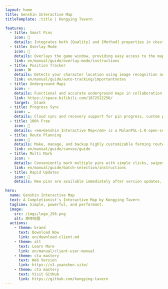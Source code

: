 ```yaml
---
layout: home
title: Genshin Interactive Map
titleTemplate: :title | Kongying Tavern

features:
  - title: Smart Pins
    icon: 🦾
    details: Integrates both [Quality] and [Method] properties in chest pins, allowing regional duplicate-free filtering with method illustrations when using either filter.
  - title: Overlay Mode
    icon: 🎪
    details: Overlays the game window, providing easy access to the map on one display.
    link: en/manual/guide/overlay-mode/instructions
  - title: Position Tracker
    icon: 🛠
    details: Detects your character location using image recognition and displays a simultaneous player indicator on the <b>map client</b>.
    link: en/manual/guide/auto-tracking/importantnotes
  - title: Underground Maps
    icon: ✨
    details: Functional and accurate underground maps in collaboration with [Teyvat Map Institute] featuring levels and cave entries.
    link: https://space.bilibili.com/1872522256/
    target: _blank
  - title: Progress Sync
    icon: ☁️
    details: Cloud sync and recovery support for pin progress, custom paths, etc.
  - title: 100% Free
    icon: 🎉
    details: <em>Genshin Interactive Map</em> is a MulanPSL-1.0 open-source project, it is also AD-free.
  - title: Route Planning
    icon: 🚩
    details: Make, manage, and backup highly customizable farming routes with [Canvas].
    link: en/manual/guide/canvas/guide
  - title: Multi Mark
    icon: ⚡
    details: Conveniently mark multiple pins with simple clicks, swipes and box selection.
    link: en/manual/guide/batch-selection/instructions
  - title: Rapid Updates
    icon: 🚀
    details: New pins are available immediately after version updates, get 100% exploration day 1 with ease!

hero:
  name: Genshin Interactive Map
  text: A Completionist's Interactive Map by Kongying Tavern
  tagline: Simple, powerful, and performant.
  image:
    src: /imgs/logo_256.png
    alt: 原神地图
  actions:
    - theme: brand
      text: Download Now
      link: en/download-client.md
    - theme: alt
      text: Learn More
      link: en/manual/client-user-manual
    - theme: cta mastery
      text: Web Version
      link: https://v3.yuanshen.site/
    - theme: cta mastery
      text: Visit GitHub
      link: https://github.com/kongying-tavern
---
```


